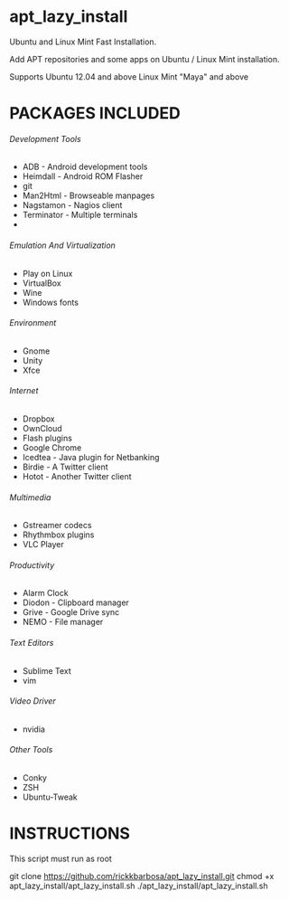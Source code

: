apt_lazy_install
================

Ubuntu and Linux Mint Fast Installation.

Add APT repositories and some apps on Ubuntu / Linux Mint installation.

Supports Ubuntu 12.04 and above
Linux Mint "Maya" and above


PACKAGES INCLUDED
=================

###### Development Tools
* ADB - Android development tools
* Heimdall - Android ROM Flasher
* git
* Man2Html - Browseable manpages
* Nagstamon - Nagios client
* Terminator - Multiple terminals
* 
###### Emulation And Virtualization
* Play on Linux
* VirtualBox
* Wine
* Windows fonts

###### Environment
* Gnome
* Unity
* Xfce

###### Internet
* Dropbox
* OwnCloud
* Flash plugins
* Google Chrome
* Icedtea - Java plugin for Netbanking
* Birdie - A Twitter client
* Hotot - Another Twitter client

###### Multimedia
* Gstreamer codecs
* Rhythmbox plugins
* VLC Player

###### Productivity
* Alarm Clock
* Diodon - Clipboard manager
* Grive - Google Drive sync
* NEMO - File manager

###### Text Editors
* Sublime Text
* vim

###### Video Driver
* nvidia

###### Other Tools
* Conky
* ZSH
* Ubuntu-Tweak


INSTRUCTIONS
============

This script must run as root

  git clone https://github.com/rickkbarbosa/apt_lazy_install.git
  chmod +x apt_lazy_install/apt_lazy_install.sh
  ./apt_lazy_install/apt_lazy_install.sh
